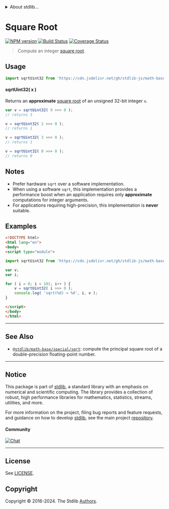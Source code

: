 <!--

@license Apache-2.0

Copyright (c) 2018 The Stdlib Authors.

Licensed under the Apache License, Version 2.0 (the "License");
you may not use this file except in compliance with the License.
You may obtain a copy of the License at

   http://www.apache.org/licenses/LICENSE-2.0

Unless required by applicable law or agreed to in writing, software
distributed under the License is distributed on an "AS IS" BASIS,
WITHOUT WARRANTIES OR CONDITIONS OF ANY KIND, either express or implied.
See the License for the specific language governing permissions and
limitations under the License.

-->


<details>
  <summary>
    About stdlib...
  </summary>
  <p>We believe in a future in which the web is a preferred environment for numerical computation. To help realize this future, we've built stdlib. stdlib is a standard library, with an emphasis on numerical and scientific computation, written in JavaScript (and C) for execution in browsers and in Node.js.</p>
  <p>The library is fully decomposable, being architected in such a way that you can swap out and mix and match APIs and functionality to cater to your exact preferences and use cases.</p>
  <p>When you use stdlib, you can be absolutely certain that you are using the most thorough, rigorous, well-written, studied, documented, tested, measured, and high-quality code out there.</p>
  <p>To join us in bringing numerical computing to the web, get started by checking us out on <a href="https://github.com/stdlib-js/stdlib">GitHub</a>, and please consider <a href="https://opencollective.com/stdlib">financially supporting stdlib</a>. We greatly appreciate your continued support!</p>
</details>

# Square Root

[![NPM version][npm-image]][npm-url] [![Build Status][test-image]][test-url] [![Coverage Status][coverage-image]][coverage-url] <!-- [![dependencies][dependencies-image]][dependencies-url] -->

> Compute an integer [square root][square-root].

<section class="intro">

</section>

<!-- /.intro -->



<section class="usage">

## Usage

```javascript
import sqrtUint32 from 'https://cdn.jsdelivr.net/gh/stdlib-js/math-base-special-fast-uint32-sqrt@esm/index.mjs';
```

#### sqrtUint32( x )

Returns an **approximate** [square root][square-root] of an unsigned 32-bit integer `x`.

```javascript
var v = sqrtUint32( 9 >>> 0 );
// returns 3

v = sqrtUint32( 2 >>> 0 );
// returns 1

v = sqrtUint32( 3 >>> 0 );
// returns 1

v = sqrtUint32( 0 >>> 0 );
// returns 0
```

</section>

<!-- /.usage -->

<section class="notes">

## Notes

-   Prefer hardware `sqrt` over a software implementation.
-   When using a software `sqrt`, this implementation provides a performance boost when an application requires only **approximate** computations for integer arguments.
-   For applications requiring high-precision, this implementation is **never** suitable.

</section>

<!-- /.notes -->

<section class="examples">

## Examples

<!-- eslint no-undef: "error" -->

```html
<!DOCTYPE html>
<html lang="en">
<body>
<script type="module">

import sqrtUint32 from 'https://cdn.jsdelivr.net/gh/stdlib-js/math-base-special-fast-uint32-sqrt@esm/index.mjs';

var v;
var i;

for ( i = 0; i < 101; i++ ) {
    v = sqrtUint32( i >>> 0 );
    console.log( 'sqrt(%d) ≈ %d', i, v );
}

</script>
</body>
</html>
```

</section>

<!-- /.examples -->

<!-- Section for related `stdlib` packages. Do not manually edit this section, as it is automatically populated. -->

<section class="related">

* * *

## See Also

-   <span class="package-name">[`@stdlib/math-base/special/sqrt`][@stdlib/math/base/special/sqrt]</span><span class="delimiter">: </span><span class="description">compute the principal square root of a double-precision floating-point number.</span>

</section>

<!-- /.related -->

<!-- Section for all links. Make sure to keep an empty line after the `section` element and another before the `/section` close. -->


<section class="main-repo" >

* * *

## Notice

This package is part of [stdlib][stdlib], a standard library with an emphasis on numerical and scientific computing. The library provides a collection of robust, high performance libraries for mathematics, statistics, streams, utilities, and more.

For more information on the project, filing bug reports and feature requests, and guidance on how to develop [stdlib][stdlib], see the main project [repository][stdlib].

#### Community

[![Chat][chat-image]][chat-url]

---

## License

See [LICENSE][stdlib-license].


## Copyright

Copyright &copy; 2016-2024. The Stdlib [Authors][stdlib-authors].

</section>

<!-- /.stdlib -->

<!-- Section for all links. Make sure to keep an empty line after the `section` element and another before the `/section` close. -->

<section class="links">

[npm-image]: http://img.shields.io/npm/v/@stdlib/math-base-special-fast-uint32-sqrt.svg
[npm-url]: https://npmjs.org/package/@stdlib/math-base-special-fast-uint32-sqrt

[test-image]: https://github.com/stdlib-js/math-base-special-fast-uint32-sqrt/actions/workflows/test.yml/badge.svg?branch=main
[test-url]: https://github.com/stdlib-js/math-base-special-fast-uint32-sqrt/actions/workflows/test.yml?query=branch:main

[coverage-image]: https://img.shields.io/codecov/c/github/stdlib-js/math-base-special-fast-uint32-sqrt/main.svg
[coverage-url]: https://codecov.io/github/stdlib-js/math-base-special-fast-uint32-sqrt?branch=main

<!--

[dependencies-image]: https://img.shields.io/david/stdlib-js/math-base-special-fast-uint32-sqrt.svg
[dependencies-url]: https://david-dm.org/stdlib-js/math-base-special-fast-uint32-sqrt/main

-->

[chat-image]: https://img.shields.io/gitter/room/stdlib-js/stdlib.svg
[chat-url]: https://app.gitter.im/#/room/#stdlib-js_stdlib:gitter.im

[stdlib]: https://github.com/stdlib-js/stdlib

[stdlib-authors]: https://github.com/stdlib-js/stdlib/graphs/contributors

[umd]: https://github.com/umdjs/umd
[es-module]: https://developer.mozilla.org/en-US/docs/Web/JavaScript/Guide/Modules

[deno-url]: https://github.com/stdlib-js/math-base-special-fast-uint32-sqrt/tree/deno
[umd-url]: https://github.com/stdlib-js/math-base-special-fast-uint32-sqrt/tree/umd
[esm-url]: https://github.com/stdlib-js/math-base-special-fast-uint32-sqrt/tree/esm
[branches-url]: https://github.com/stdlib-js/math-base-special-fast-uint32-sqrt/blob/main/branches.md

[stdlib-license]: https://raw.githubusercontent.com/stdlib-js/math-base-special-fast-uint32-sqrt/main/LICENSE

[square-root]: https://en.wikipedia.org/wiki/Square_root

<!-- <related-links> -->

[@stdlib/math/base/special/sqrt]: https://github.com/stdlib-js/math-base-special-sqrt/tree/esm

<!-- </related-links> -->

</section>

<!-- /.links -->

